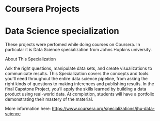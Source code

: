 # Coursera Projects 
# Data Science specialization

These projects were perfomed while doing courses on Coursera. In particular it is Data Science specialization from Johns Hopkins university.

About This Specialization

Ask the right questions, manipulate data sets, and create visualizations to communicate results.
This Specialization covers the concepts and tools you'll need throughout the entire data science pipeline,
from asking the right kinds of questions to making inferences and publishing results. In the final Capstone Project,
you’ll apply the skills learned by building a data product using real-world data. At completion, students will have 
a portfolio demonstrating their mastery of the material. 

More information here: https://www.coursera.org/specializations/jhu-data-science
